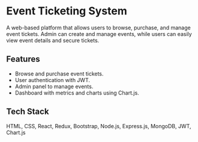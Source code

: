 # Event Ticketing System

A web-based platform that allows users to browse, purchase, and manage event tickets. Admin can create and manage events, while users can easily view event details and secure tickets.

## Features

- Browse and purchase event tickets.
- User authentication with JWT.
- Admin panel to manage events.
- Dashboard with metrics and charts using Chart.js.

## Tech Stack

HTML, CSS, React, Redux, Bootstrap, Node.js, Express.js, MongoDB, JWT, Chart.js

